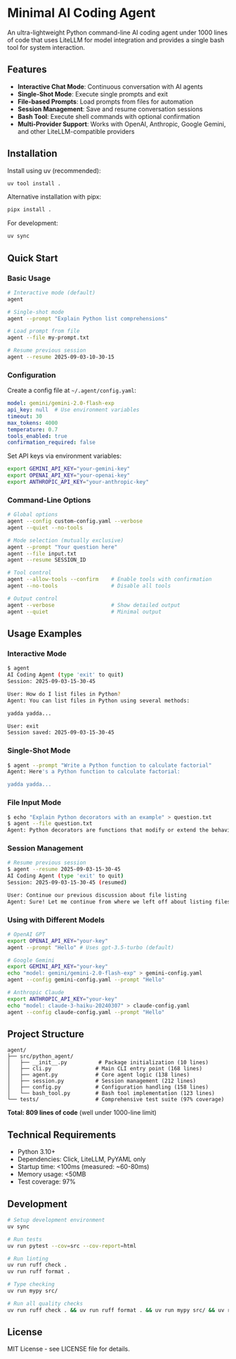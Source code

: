 # Minimal AI Coding Agent

An ultra-lightweight Python command-line AI coding agent under 1000 lines of code that uses LiteLLM for model integration and provides a single bash tool for system interaction.

## Features

- **Interactive Chat Mode**: Continuous conversation with AI agents
- **Single-Shot Mode**: Execute single prompts and exit  
- **File-based Prompts**: Load prompts from files for automation
- **Session Management**: Save and resume conversation sessions
- **Bash Tool**: Execute shell commands with optional confirmation
- **Multi-Provider Support**: Works with OpenAI, Anthropic, Google Gemini, and other LiteLLM-compatible providers

## Installation

Install using uv (recommended):

```bash
uv tool install .
```

Alternative installation with pipx:

```bash
pipx install .
```

For development:

```bash
uv sync
```

## Quick Start

### Basic Usage

```bash
# Interactive mode (default)
agent

# Single-shot mode
agent --prompt "Explain Python list comprehensions"

# Load prompt from file
agent --file my-prompt.txt

# Resume previous session
agent --resume 2025-09-03-10-30-15
```

### Configuration

Create a config file at `~/.agent/config.yaml`:

```yaml
model: gemini/gemini-2.0-flash-exp
api_key: null  # Use environment variables
timeout: 30
max_tokens: 4000
temperature: 0.7
tools_enabled: true
confirmation_required: false
```

Set API keys via environment variables:

```bash
export GEMINI_API_KEY="your-gemini-key"
export OPENAI_API_KEY="your-openai-key"
export ANTHROPIC_API_KEY="your-anthropic-key"
```

### Command-Line Options

```bash
# Global options
agent --config custom-config.yaml --verbose
agent --quiet --no-tools

# Mode selection (mutually exclusive)
agent --prompt "Your question here"
agent --file input.txt
agent --resume SESSION_ID

# Tool control
agent --allow-tools --confirm    # Enable tools with confirmation
agent --no-tools                 # Disable all tools

# Output control
agent --verbose                  # Show detailed output
agent --quiet                    # Minimal output
```

## Usage Examples

### Interactive Mode

```bash
$ agent
AI Coding Agent (type 'exit' to quit)
Session: 2025-09-03-15-30-45

User: How do I list files in Python?
Agent: You can list files in Python using several methods:

yadda yadda...

User: exit
Session saved: 2025-09-03-15-30-45
```

### Single-Shot Mode

```bash
$ agent --prompt "Write a Python function to calculate factorial"
Agent: Here's a Python function to calculate factorial:

yadda yadda...

```

### File Input Mode

```bash
$ echo "Explain Python decorators with an example" > question.txt
$ agent --file question.txt
Agent: Python decorators are functions that modify or extend the behavior of other functions...
```

### Session Management

```bash
# Resume previous session
$ agent --resume 2025-09-03-15-30-45
AI Coding Agent (type 'exit' to quit)  
Session: 2025-09-03-15-30-45 (resumed)

User: Continue our previous discussion about file listing
Agent: Sure! Let me continue from where we left off about listing files in Python...
```

### Using with Different Models

```bash
# OpenAI GPT
export OPENAI_API_KEY="your-key"
agent --prompt "Hello" # Uses gpt-3.5-turbo (default)

# Google Gemini  
export GEMINI_API_KEY="your-key"
echo "model: gemini/gemini-2.0-flash-exp" > gemini-config.yaml
agent --config gemini-config.yaml --prompt "Hello"

# Anthropic Claude
export ANTHROPIC_API_KEY="your-key"  
echo "model: claude-3-haiku-20240307" > claude-config.yaml
agent --config claude-config.yaml --prompt "Hello"
```

## Project Structure

```
agent/
├── src/python_agent/
│   ├── __init__.py          # Package initialization (10 lines)
│   ├── cli.py              # Main CLI entry point (168 lines)  
│   ├── agent.py            # Core agent logic (138 lines)
│   ├── session.py          # Session management (212 lines)
│   ├── config.py           # Configuration handling (158 lines)
│   └── bash_tool.py        # Bash tool implementation (123 lines)
└── tests/                  # Comprehensive test suite (97% coverage)
```

**Total: 809 lines of code** (well under 1000-line limit)

## Technical Requirements

- Python 3.10+
- Dependencies: Click, LiteLLM, PyYAML only
- Startup time: <100ms (measured: ~60-80ms)
- Memory usage: <50MB
- Test coverage: 97%

## Development

```bash
# Setup development environment
uv sync

# Run tests
uv run pytest --cov=src --cov-report=html

# Run linting
uv run ruff check .
uv run ruff format .

# Type checking  
uv run mypy src/

# Run all quality checks
uv run ruff check . && uv run ruff format . && uv run mypy src/ && uv run pytest --cov=src --cov-fail-under=80
```

## License

MIT License - see LICENSE file for details.